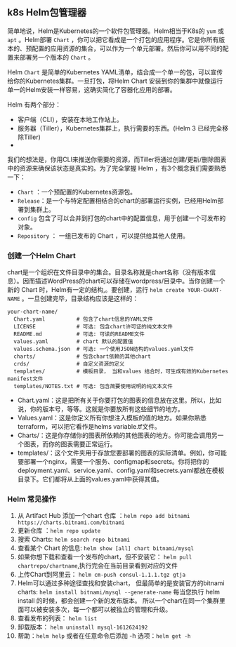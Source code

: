 ## k8s Helm包管理器

简单地说，Helm是Kubernetes的一个软件包管理器。Helm相当于K8s的 `yum` 或 `apt` 。Helm部署 `Chart` ，你可以把它看成是一个打包的应用程序。它是你所有版本的、预配置的应用资源的集合，可以作为一个单元部署。然后你可以用不同的配置来部署另一个版本的 `Chart` 。

Helm `Chart` 是简单的Kubernetes YAML清单，结合成一个单一的包，可以宣传给你的Kubernetes集群。一旦打包，将Helm Chart 安装到你的集群中就像运行单一的Helm安装一样容易，这确实简化了容器化应用的部署。

Helm 有两个部分：
+ 客户端（CLI），安装在本地工作站上。
+ 服务器（Tiller），Kubernetes集群上，执行需要的东西。(Helm 3 已经完全移除Tiller) 
+ 
我们的想法是，你用CLI来推送你需要的资源，而Tiller将通过创建/更新/删除图表中的资源来确保该状态是真实的。为了完全掌握 Helm ，有3个概念我们需要熟悉一下：
+ `Chart` ：一个预配置的Kubernetes资源包。
+ `Release`：是一个与特定配置相结合的chart的部署运行实例，已经用Helm部署到集群上。
+ `config` 包含了可以合并到打包的chart中的配置信息，用于创建一个可发布的对象。
+ `Repository` ： 一组已发布的 Chart ，可以提供给其他人使用。


### 创建一个Helm Chart
chart是一个组织在文件目录中的集合。目录名称就是chart名称（没有版本信息）。因而描述WordPress的chart可以存储在wordpress/目录中。当你创建一个新的 Chart 时，Helm有一定的结构,。要创建，运行 `helm create YOUR-CHART-NAME` 。一旦创建完毕，目录结构应该是这样的：
```
your-chart-name/
  Chart.yaml          # 包含了chart信息的YAML文件
  LICENSE             # 可选: 包含chart许可证的纯文本文件
  README.md           # 可选: 可读的README文件
  values.yaml         # chart 默认的配置值
  values.schema.json  # 可选: 一个使用JSON结构的values.yaml文件
  charts/             # 包含chart依赖的其他chart
  crds/               # 自定义资源的定义
  templates/          # 模板目录， 当和values 结合时，可生成有效的Kubernetes manifest文件
  templates/NOTES.txt # 可选: 包含简要使用说明的纯文本文件
```
+ Chart.yaml：这是把所有关于你要打包的图表的信息放在这里。所以，比如说，你的版本号，等等。这就是你要放所有这些细节的地方。
+ Values.yaml：这是你定义所有你想注入模板的值的地方。如果你熟悉terraform，可以把它看作是helms variable.tf文件。
+ Charts/：这是你存储你的图表所依赖的其他图表的地方。你可能会调用另一个图表，而你的图表需要正常运行。
+ templates/：这个文件夹用于存放您要部署的图表的实际清单。例如，你可能要部署一个nginx，需要一个服务、configmap和secrets。你将把你的deployment.yaml、service.yaml、config.yaml和secrets.yaml都放在模板目录下。它们都将从上面的values.yaml中获得其值。

### Helm 常见操作
1. 从 Artifact Hub 添加一个chart 仓库 ：`helm repo add bitnami https://charts.bitnami.com/bitnami`
2. 更新仓库 ：`helm repo update`
3. 搜索 Charts: `helm search repo bitnami`
4. 查看某个 Chart 的信息: `helm show [all] chart bitnami/mysql`
5. 如果你想下载和查看一个发布的chart，但不安装它： `helm pull chartrepo/chartname`,执行完会在当前目录看到对应的文件
6. 上传Chart到阿里云： `helm cm-push consul-1.1.1.tgz gtja`
7. Helm可以通过多种途径查找和安装chart， 但最简单的是安装官方的bitnami charts: `helm install bitnami/mysql --generate-name`
   每当您执行 helm install 的时候，都会创建一个新的发布版本。 所以一个chart在同一个集群里面可以被安装多次，每一个都可以被独立的管理和升级。
8. 查看发布的列表： `helm list`
9. 卸载版本： `helm uninstall mysql-1612624192`
10. 帮助：`helm help` 或者在任意命令后添加 -h 选项：`helm get -h`